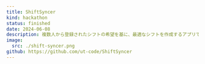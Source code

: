 ```yaml
---
title: ShiftSyncer
kind: hackathon
status: finished
date: 2024-06-08
description: 複数人から登録されたシフトの希望を基に、最適なシフトを作成するアプリです。シフトの希望を出す際に、シフトに入れるか否かだけではなく、積極的に入りたいのか、それとも人が居なかったら入っても良い程度なのかといった事情も勘案できるようになっています。
image:
  src: ./shift-syncer.png
github: https://github.com/ut-code/ShiftSyncer
---
```

